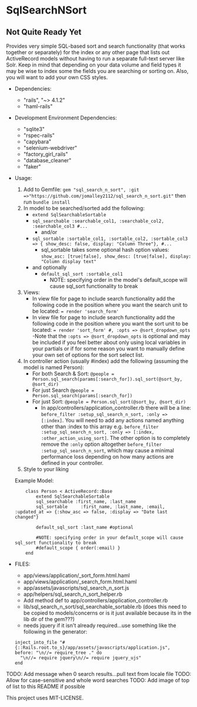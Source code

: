 # SqlSearchNSort #

## Not Quite Ready Yet ##

Provides very simple SQL-based sort and search functionality (that works together or separately) for the index or any other page that lists out ActiveRecord models without having to run a separate full-text server like Solr. Keep in mind that depending on your data volume and field types it may be wise to index some the fields you are searching or sorting on. Also, you will want to add your own CSS styles.

- Dependencies:
	- "rails", "~> 4.1.2"
  - "haml-rails"

- Development Environment Dependencies:
	- "sqlite3"
	- "rspec-rails"
	- "capybara"
	- "selenium-webdriver"
	- "factory_girl_rails"
	- "database_cleaner"
	- "faker"

- Usage: 
	1. Add to Gemfile: `gem "sql_search_n_sort", :git =>"https://github.com/jomalley2112/sql_search_n_sort.git"`
	then run `bundle install`
	2. In model to be searched/sorted add the following:
		- `extend SqlSearchableSortable`
		- `sql_searchable :searchable_col1, :searchable_col2, :searchable_col3 #...`
			- and/or
		- `sql_sortable :sortable_col1, :sortable_col2, :sortable_col3 => { show_desc: false, display: "Column Three"}, #...`
			- sql_sortable takes some optional hash option values: `show_asc: [true|false], show_desc: [true|false], display: "Column display text"`
		- and optionally
			-	`default_sql_sort :sortable_col1`
				- NOTE: specifying order in the model's default_scope will cause sql_sort functionality to break
	3. Views: 
		- In view file for page to include search functionality add the following code in the position where you want the search unit to be located: `= render 'search_form'`
		- In view file for page to include search functionality add the following code in the position where you want the sort unit to be located: `= render 'sort_form' #, :opts => @sort_dropdown_opts`
			-Note that the `:opts => @sort_dropdown_opts` is optional and may be included if you feel better about only using local variables in your partials or if for some reason you want to manually define your own set of options for the sort select list.
	4. In controller action (usually #index) add the following (assuming the model is named Person):
		- For both Search & Sort:
	  `@people = Person.sql_search(params[:search_for]).sql_sort(@sort_by, @sort_dir)`
		- For just Search
		`@people = Person.sql_search(params[:search_for])`
		- For just Sort:
		`@people = Person.sql_sort(@sort_by, @sort_dir)`
			- In app/controllers/application_controller.rb there will be a line: `before_filter :setup_sql_search_n_sort, :only => [:index]`. You will need to add any actions named anything other than :index to this array e.g. `before_filter :setup_sql_search_n_sort, :only => [:index, :other_action_using_sort]`. The other option is to completely remove the `:only` option altogether `before_filter :setup_sql_search_n_sort`, which may cause a minimal performance loss depending on how many actions are defined in your controller.
	5. Style to your liking


	Example Model:
	```
		class Person < ActiveRecord::Base
			extend SqlSearchableSortable
			sql_searchable :first_name, :last_name
			sql_sortable 	 :first_name, :last_name, :email, :updated_at => {:show_asc => false, :display => "Date last changed"}
			
			default_sql_sort :last_name #optional
			
			#NOTE: specifying order in your default_scope will cause sql_sort functionality to break
			#default_scope { order(:email) }
		end
	```

- FILES:
	- app/views/application/_sort_form.html.haml
	- app/views/application/_search_form.html.haml
	- app/assets/javascripts/sql_search_n_sort.js
	- app/helpers/sql_search_n_sort_helper.rb
	- Add method def to app/controllers/application_controller.rb
	- lib/sql_search_n_sort/sql_searchable_sortable.rb (does this need to be copied to models/concerns or is it
		just available because its in the lib dir of the gem???)
	- needs jquery if it isn't already required...use something like the following in the generator:
	```
	inject_into_file "#{::Rails.root.to_s}/app/assets/javascripts/application.js",
    before: "\n//= require_tree ." do
      "\n//= require jquery\n//= require jquery_ujs"
    end
  ```
  
TODO: Add message when 0 search results...pull text from locale file
TODO: Allow for case-sensitive and whole word searches
TODO: Add image of top of list to this README if possible


This project uses MIT-LICENSE.